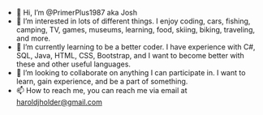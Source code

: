 - 👋 Hi, I’m @PrimerPlus1987 aka Josh
- 👀 I’m interested in lots of different things. I enjoy coding, cars, fishing, camping, TV, games, museums, learning, food, skiing, biking, traveling, and more.
- 🌱 I’m currently learning to be a better coder. I have experience with C#, SQL, Java, HTML, CSS, Bootstrap, and I want to become better with these and other useful languages.
- 💞️ I’m looking to collaborate on anything I can participate in. I want to learn, gain experience, and be a part of something.
- 📫 How to reach me, you can reach me via email at haroldjholder@gmail.com

<!---
PrimerPlus1987/PrimerPlus1987 is a ✨ special ✨ repository because its `README.md` (this file) appears on your GitHub profile.
You can click the Preview link to take a look at your changes.
--->

